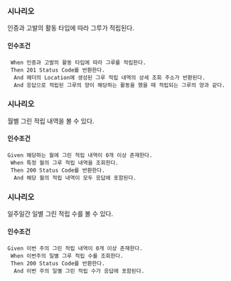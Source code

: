 
### 시나리오

인증과 고발의 활동 타입에 따라 그루가 적립된다.

#### 인수조건

```gherkin
 When 인증과 고발의 활동 타입에 따라 그루를 적립한다.
 Then 201 Status Code를 반환한다.
  And 헤더의 Location에 생성된 그루 적립 내역의 상세 조회 주소가 반환된다.
  And 응답으로 적립된 그루의 양이 해당하는 활동을 했을 때 적립되는 그루의 양과 같다.
```

### 시나리오

월별 그린 적립 내역을 볼 수 있다.

#### 인수조건

```gherkin
Given 해당하는 월에 그린 적립 내역이 0개 이상 존재한다.
 When 특정 월의 그루 적립 내역을 조회한다.
 Then 200 Status Code를 반환한다.
  And 해당 월의 적립 내역이 모두 응답에 포함된다.
```

### 시나리오

일주일간 일별 그린 적립 수를 볼 수 있다.

#### 인수조건

```gherkin
Given 이번 주의 그린 적립 내역이 0개 이상 존재한다.
 When 이번주의 일별 그루 적립 수를 조회한다.
 Then 200 Status Code를 반환한다.
  And 이번 주의 일별 그린 적립 수가 응답에 포함된다.
```